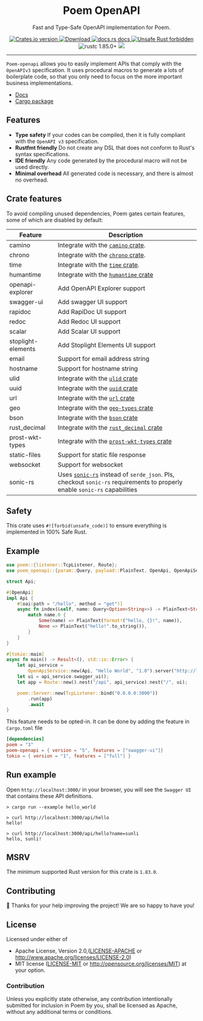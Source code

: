 <h1 align="center">Poem OpenAPI</h1>

<p align="center">Fast and Type-Safe OpenAPI implementation for Poem.</p>
<div align="center">
  <!-- Crates version -->
  <a href="https://crates.io/crates/poem-openapi">
    <img src="https://img.shields.io/crates/v/poem-openapi.svg?style=flat-square"
    alt="Crates.io version" />
  </a>
  <!-- Downloads -->
  <a href="https://crates.io/crates/poem-openapi">
    <img src="https://img.shields.io/crates/d/poem-openapi.svg?style=flat-square"
      alt="Download" />
  </a>
  <!-- docs.rs docs -->
  <a href="https://docs.rs/poem-openapi">
    <img src="https://img.shields.io/badge/docs-latest-blue.svg?style=flat-square"
      alt="docs.rs docs" />
  </a>
  <a href="https://github.com/rust-secure-code/safety-dance/">
    <img src="https://img.shields.io/badge/unsafe-forbidden-success.svg?style=flat-square"
      alt="Unsafe Rust forbidden" />
  </a>
  <a>
    <img src="https://img.shields.io/badge/rustc-1.85.0+-ab6000.svg"
      alt="rustc 1.85.0+" />
  </a>
  <a href="https://discord.gg/qWWNxwasb7">
    <img src="https://img.shields.io/discord/932986985604333638.svg?label=&logo=discord&logoColor=ffffff&color=7389D8&labelColor=6A7EC2" />
  </a>
</div>

***

`Poem-openapi` allows you to easily implement APIs that comply with the `OpenAPIv3` specification.
It uses procedural macros to generate a lots of boilerplate code, so that you only need to focus on the more 
important business implementations.

* [Docs](https://docs.rs/poem-openapi)
* [Cargo package](https://crates.io/crates/poem-openapi)

## Features

* **Type safety** If your codes can be compiled, then it is fully compliant with the `OpenAPI v3` specification.
* **Rustfmt friendly** Do not create any DSL that does not conform to Rust's syntax specifications.
* **IDE friendly** Any code generated by the procedural macro will not be used directly.
* **Minimal overhead** All generated code is necessary, and there is almost no overhead.

## Crate features

To avoid compiling unused dependencies, Poem gates certain features, some of which are disabled by default:

| Feature            | Description                                                                                                                                                        |
|--------------------|--------------------------------------------------------------------------------------------------------------------------------------------------------------------|
| camino             | Integrate with the [`camino` crate](https://crates.io/crates/camino).                                                                                              |
| chrono             | Integrate with the [`chrono` crate](https://crates.io/crates/chrono).                                                                                              |
| time               | Integrate with the [`time` crate](https://crates.io/crates/time).                                                                                                  |
| humantime          | Integrate with the [`humantime` crate](https://crates.io/crates/humantime)                                                                                         |
| openapi-explorer   | Add OpenAPI Explorer support                                                                                                                                       |
| swagger-ui         | Add swagger UI support                                                                                                                                             |
| rapidoc            | Add RapiDoc UI support                                                                                                                                             |
| redoc              | Add Redoc UI support                                                                                                                                               |
| scalar             | Add Scalar UI support                                                                                                                                              |
| stoplight-elements | Add Stoplight Elements UI support                                                                                                                                  |
| email              | Support for email address string                                                                                                                                   |
| hostname           | Support for hostname string                                                                                                                                        |
| ulid               | Integrate with the [`ulid` crate](https://crates.io/crates/ulid)                                                                                                   |
| uuid               | Integrate with the [`uuid` crate](https://crates.io/crates/uuid)                                                                                                   |
| url                | Integrate with the [`url` crate](https://crates.io/crates/url)                                                                                                     |
| geo                | Integrate with the [`geo-types` crate](https://crates.io/crates/geo-types)                                                                                         |
| bson               | Integrate with the [`bson` crate](https://crates.io/crates/bson)                                                                                                   |
| rust_decimal       | Integrate with the [`rust_decimal` crate](https://crates.io/crates/rust_decimal)                                                                                   |
| prost-wkt-types    | Integrate with the [`prost-wkt-types` crate](https://crates.io/crates/prost-wkt-types)                                                                             |
| static-files       | Support for static file response                                                                                                                                   |
| websocket          | Support for websocket                                                                                                                                              |
| sonic-rs           | Uses [`sonic-rs`](https://github.com/cloudwego/sonic-rs) instead of `serde_json`. Pls, checkout `sonic-rs` requirements to properly enable `sonic-rs` capabilities |

## Safety

This crate uses `#![forbid(unsafe_code)]` to ensure everything is implemented in 100% Safe Rust.

## Example

```rust
use poem::{listener::TcpListener, Route};
use poem_openapi::{param::Query, payload::PlainText, OpenApi, OpenApiService};

struct Api;

#[OpenApi]
impl Api {
    #[oai(path = "/hello", method = "get")]
    async fn index(&self, name: Query<Option<String>>) -> PlainText<String> {
        match name.0 {
            Some(name) => PlainText(format!("hello, {}!", name)),
            None => PlainText("hello!".to_string()),
        }
    }
}

#[tokio::main]
async fn main() -> Result<(), std::io::Error> {
    let api_service =
        OpenApiService::new(Api, "Hello World", "1.0").server("http://localhost:3000/api");
    let ui = api_service.swagger_ui();
    let app = Route::new().nest("/api", api_service).nest("/", ui);

    poem::Server::new(TcpListener::bind("0.0.0.0:3000"))
        .run(app)
        .await
}
```

This feature needs to be opted-in. It can be done by adding the feature in `Cargo.toml` file
```toml filename=Cargo.toml
[dependencies]
poem = "3"
poem-openapi = { version = "5", features = ["swagger-ui"]}
tokio = { version = "1", features = ["full"] }
```

## Run example

Open `http://localhost:3000/` in your browser, you will see the `Swagger UI` that contains these API definitions.

```shell
> cargo run --example hello_world

> curl http://localhost:3000/api/hello
hello!

> curl http://localhost:3000/api/hello?name=sunli
hello, sunli!        
```

## MSRV

The minimum supported Rust version for this crate is `1.83.0`.

## Contributing

:balloon: Thanks for your help improving the project! We are so happy to have you!


## License

Licensed under either of

* Apache License, Version 2.0,([LICENSE-APACHE](./LICENSE-APACHE) or http://www.apache.org/licenses/LICENSE-2.0)
* MIT license ([LICENSE-MIT](./LICENSE-MIT) or http://opensource.org/licenses/MIT)
  at your option.

### Contribution

Unless you explicitly state otherwise, any contribution intentionally submitted for inclusion in Poem by you, shall be licensed as Apache, without any additional terms or conditions.
